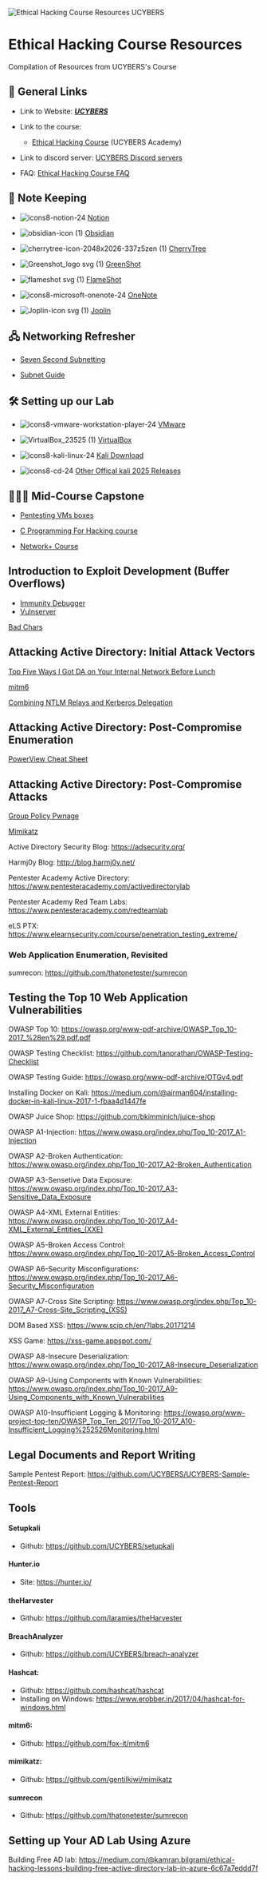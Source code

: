 ![Ethical Hacking Course Resources UCYBERS](https://github.com/user-attachments/assets/a1c2e560-07b9-416f-b4d0-45280709919f)
# Ethical Hacking Course Resources
Compilation of Resources from UCYBERS's Course 






## 🔗 General Links 

-  Link to Website: [***UCYBERS***](https://ucybers.com/)  


-   Link to the course: 
      -  [Ethical Hacking Course](https://academy.ucybers.com/p/ethical-hacking-course) (UCYBERS Academy)

-   Link to discord server: [UCYBERS Discord servers](https://discord.gg/yceYGPce6e)  



-   FAQ:  [Ethical Hacking Course FAQ](https://github.com/Dark0x0x/Ethical-Hacking-Course-FAQ)

## 📒 Note Keeping

 -  ![icons8-notion-24](https://github.com/user-attachments/assets/4ab5c66a-b09e-4e63-ad3f-8395782f771a)   [Notion](https://www.notion.com/)   

 -  ![obsidian-icon (1)](https://github.com/user-attachments/assets/504271f0-b43b-4853-bd5d-307b8c08e9e3)  [Obsidian ](https://obsidian.md/)

 - ![cherrytree-icon-2048x2026-337z5zen (1)](https://github.com/user-attachments/assets/a30225ad-073f-4ff6-ad7e-0c4899a5285e)
 [CherryTree](https://www.giuspen.com/cherrytree/)

 -  ![Greenshot_logo svg (1)](https://github.com/user-attachments/assets/c3212c18-b309-40cf-a326-7b6e4059b4b6)
[GreenShot](https://getgreenshot.org/downloads/)

 -  ![flameshot svg (1)](https://github.com/user-attachments/assets/bfefcf67-2463-42a9-8fd4-5b6e93f065fe)
[FlameShot](https://github.com/lupoDharkael/flameshot)

 -  ![icons8-microsoft-onenote-24](https://github.com/user-attachments/assets/3b19a05b-ba9a-4d5c-b237-f36e57ff8ad2)
[OneNote](https://products.office.com/en-us/onenote/digital-note-taking-app?rtc=1)

 -   ![Joplin-icon svg (1)](https://github.com/user-attachments/assets/bda71a62-f3d6-453c-b70c-d48586ce84df)
[Joplin](https://github.com/laurent22/joplin)

## 🖧 Networking Refresher
 -   [Seven Second Subnetting](https://www.youtube.com/watch?v=ZxAwQB8TZsM)

 -   [Subnet Guide](https://docs.google.com/spreadsheets/d/1sr6DiM3jhuj6uFvMfKK8zQfGSj9a42IA/edit?usp=sharing&ouid=112290104721208373103&rtpof=true&sd=true)
## 🛠️ Setting up our Lab
 -    ![icons8-vmware-workstation-player-24](https://github.com/user-attachments/assets/2b3e5b6b-9399-49ca-9770-f769ac1098f9)
[VMware](https://www.vmware.com/products/workstation-player/workstation-player-evaluation.html)

 -  ![VirtualBox_23525 (1)](https://github.com/user-attachments/assets/122777d8-d70d-4749-9dbe-c27038b50440)
[VirtualBox](https://www.virtualbox.org/wiki/Downloads)

 -  ![icons8-kali-linux-24](https://github.com/user-attachments/assets/35728dea-6b1d-42ad-94d9-cb06a52d78df)
[Kali Download](https://www.offensive-security.com/kali-linux-vm-vmware-virtualbox-image-download/)

-   ![icons8-cd-24](https://github.com/user-attachments/assets/27671be4-b85f-462b-b3b0-7fd18749acaa)
  [Other Offical kali 2025 Releases](https://cdimage.kali.org/)

## 👩🏻‍💻 Mid-Course Capstone
-  [Pentesting VMs boxes](https://drive.google.com/drive/folders/1w_xOhT-4RlCbMzoHdBsmXpqIGgUeVsEr?usp=drive_link)

-  [C Programming For Hacking course](https://academy.ucybers.com/p/c-programming-for-hacking)

- [Network+ Course](https://academy.ucybers.com/p/network)

## Introduction to Exploit Development (Buffer Overflows)
-  [Immunity Debugger](https://www.immunityinc.com/products/debugger/
)
-   [Vulnserver](http://www.thegreycorner.com/p/vulnserver.html)

[Bad Chars](https://www.ins1gn1a.com/identifying-bad-characters/)

## Attacking Active Directory: Initial Attack Vectors

[Top Five Ways I Got DA on Your Internal Network Before Lunch ](https://adam-toscher.medium.com/top-five-ways-i-got-domain-admin-on-your-internal-network-before-lunch-2018-edition-82259ab73aaa)

[mitm6](https://blog.fox-it.com/2018/01/11/mitm6-compromising-ipv4-networks-via-ipv6/)

[Combining NTLM Relays and Kerberos Delegation](https://dirkjanm.io/worst-of-both-worlds-ntlm-relaying-and-kerberos-delegation/)

## Attacking Active Directory: Post-Compromise Enumeration
[PowerView Cheat Sheet](https://gist.github.com/HarmJ0y/184f9822b195c52dd50c379ed3117993)

## Attacking Active Directory: Post-Compromise Attacks
[Group Policy Pwnage](https://blog.rapid7.com/2016/07/27/pentesting-in-the-real-world-group-policy-pwnage/)

[Mimikatz](https://github.com/gentilkiwi/mimikatz)

Active Directory Security Blog: https://adsecurity.org/

Harmj0y Blog: http://blog.harmj0y.net/

Pentester Academy Active Directory: https://www.pentesteracademy.com/activedirectorylab

Pentester Academy Red Team Labs: https://www.pentesteracademy.com/redteamlab

eLS PTX: https://www.elearnsecurity.com/course/penetration_testing_extreme/

### Web Application Enumeration, Revisited
sumrecon: https://github.com/thatonetester/sumrecon

## Testing the Top 10 Web Application Vulnerabilities
 OWASP Top 10: https://owasp.org/www-pdf-archive/OWASP_Top_10-2017_%28en%29.pdf.pdf
 
 OWASP Testing Checklist: https://github.com/tanprathan/OWASP-Testing-Checklist
 
 OWASP Testing Guide: https://owasp.org/www-pdf-archive/OTGv4.pdf
 
 Installing Docker on Kali: https://medium.com/@airman604/installing-docker-in-kali-linux-2017-1-fbaa4d1447fe
 
 OWASP Juice Shop: https://github.com/bkimminich/juice-shop
 
 OWASP A1-Injection: https://www.owasp.org/index.php/Top_10-2017_A1-Injection
 
 OWASP A2-Broken Authentication: https://www.owasp.org/index.php/Top_10-2017_A2-Broken_Authentication
 
 OWASP A3-Sensetive Data Exposure: https://www.owasp.org/index.php/Top_10-2017_A3-Sensitive_Data_Exposure
 
 OWASP A4-XML External Entities: https://www.owasp.org/index.php/Top_10-2017_A4-XML_External_Entities_(XXE)
 
 OWASP A5-Broken Access Control: https://www.owasp.org/index.php/Top_10-2017_A5-Broken_Access_Control
 
 OWASP A6-Security Misconfigurations: https://www.owasp.org/index.php/Top_10-2017_A6-Security_Misconfiguration
 
 OWASP A7-Cross Site Scripting: https://www.owasp.org/index.php/Top_10-2017_A7-Cross-Site_Scripting_(XSS)
 
 DOM Based XSS: https://www.scip.ch/en/?labs.20171214
 
 XSS Game: https://xss-game.appspot.com/
 
 OWASP A8-Insecure Deserialization: https://www.owasp.org/index.php/Top_10-2017_A8-Insecure_Deserialization
 
 OWASP A9-Using Components with Known Vulnerabilities: https://www.owasp.org/index.php/Top_10-2017_A9-Using_Components_with_Known_Vulnerabilities
 
 OWASP A10-Insufficient Logging & Monitoring: https://owasp.org/www-project-top-ten/OWASP_Top_Ten_2017/Top_10-2017_A10-Insufficient_Logging%252526Monitoring.html
 
 ## Legal Documents and Report Writing
 Sample Pentest Report: https://github.com/UCYBERS/UCYBERS-Sample-Pentest-Report
  
 ## Tools
 #### Setupkali
 * Github: https://github.com/UCYBERS/setupkali
 
 #### Hunter.io
 * Site: https://hunter.io/
 
 #### theHarvester
 * Github: https://github.com/laramies/theHarvester
 
 #### BreachAnalyzer
 * Github: https://github.com/UCYBERS/breach-analyzer
 
 #### Hashcat: 
 * Github: https://github.com/hashcat/hashcat
 * Installing on Windows: https://www.erobber.in/2017/04/hashcat-for-windows.html
 
 #### mitm6: 
 * Github: https://github.com/fox-it/mitm6
 
 #### mimikatz:
 * Github: https://github.com/gentilkiwi/mimikatz
 
 #### sumrecon 
 * Github: https://github.com/thatonetester/sumrecon
 
 ## Setting up Your AD Lab Using Azure
 Building Free AD lab: https://medium.com/@kamran.bilgrami/ethical-hacking-lessons-building-free-active-directory-lab-in-azure-6c67a7eddd7f

